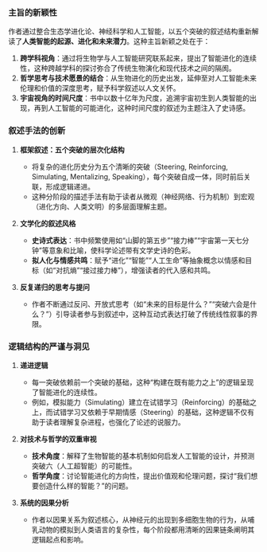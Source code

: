 ### **主旨的新颖性**

作者通过整合生态学进化论、神经科学和人工智能，以五个突破的叙述结构重新解读了**人类智能的起源、进化和未来潜力**。这种主旨新颖之处在于：

1. **跨学科视角**：通过将生物学与人工智能研究联系起来，提出了智能进化的连续性，这种跨越学科的探讨弥合了传统生物演化和现代技术之间的隔阂。
2. **哲学思考与技术愿景的结合**：从生物进化的历史出发，延伸至对人工智能未来伦理和价值的深度思考，赋予科学叙述以人文关怀。
3. **宇宙视角的时间尺度**：书中以数十亿年为尺度，追溯宇宙初生到人类智能的出现，再到人工智能的可能进化，这种时间尺度的叙述为主题注入了史诗感。
### **叙述手法的创新**

1. **框架叙述：五个突破的层次化结构**
    
    - 将复杂的进化历史分为五个清晰的突破（Steering, Reinforcing, Simulating, Mentalizing, Speaking），每个突破自成一体，同时前后关联，形成逻辑递进。
    - 这种分阶段的描述手法有助于读者从微观（神经网络、行为机制）到宏观（进化方向、人类文明）的多层面理解主题。
2. **文学化的叙述风格**
    
    - **史诗式表达**：书中频繁使用如“山脚的第五步”“接力棒”“宇宙第一天七分钟”等意象和比喻，使科学论述带有文学史诗的色彩。
    - **拟人化与情感共鸣**：赋予“进化”“智能”“人工生命”等抽象概念以情感和目标（如“对抗熵”“接过接力棒”），增强读者的代入感和共鸣。
3. **反复递归的思考与提问**
    
    - 作者不断通过反问、开放式思考（如“未来的目标是什么？”“突破六会是什么？”）引导读者参与到叙述中，这种互动式表达打破了传统线性叙事的界限。

### **逻辑结构的严谨与洞见**

1. **递进逻辑**
    
    - 每一突破依赖前一个突破的基础，这种“构建在既有能力之上”的逻辑呈现了智能进化的连续性。
    - 例如，模拟能力（Simulating）建立在试错学习（Reinforcing）的基础之上，而试错学习又依赖于早期情感（Steering）的基础，这种逻辑不仅有助于读者理解复杂进程，也强化了论述的说服力。
2. **对技术与哲学的双重审视**
    
    - **技术角度**：解释了生物智能的基本机制如何启发人工智能的设计，并预测突破六（人工超智能）的可能性。
    - **哲学角度**：讨论智能进化的方向性，提出价值观和伦理问题，探讨“我们想要创造什么样的智能？”的问题。
3. **系统的因果分析**
    
    - 作者以因果关系为叙述核心，从神经元的出现到多细胞生物的行为，从哺乳动物的模拟到人类语言的复杂性，每个阶段都用清晰的因果链条阐明其逻辑起点和影响。